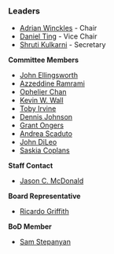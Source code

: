 ### Leaders

* [Adrian Winckles](mailto:adrian.winckles@owasp.org) - Chair
* [Daniel Ting](mailto:daniel.ting@owasp.org) - Vice Chair
* [Shruti Kulkarni](mailto:shruti.kulkarni@owasp.org) - Secretary

**Committee Members**
* [John Ellingsworth](mailto:John.Ellingsworth@owasp.org)
* [Azzeddine Ramrami](mailto:azzeddine.ramrami@owasp.org)
* [Ophelier Chan](mailto:Ophelier.Chan@owasp.org)
* [Kevin W. Wall](mailto:Kevin.w.wall@owasp.org)
* [Toby Irvine](mailto:toby.irvine@owasp.org)
* [Dennis Johnson](mailto:Dennis.Johnson@owasp.org) 
* [Grant Ongers](mailto:grant.ongers@owasp.org)
* [Andrea Scaduto](mailto:andrea.scaduto@owasp.org)
* [John DiLeo](mailto:john.dileo@owasp.org)
* [Saskia Coplans](saskia.coplans@owasp.org)

**Staff Contact**
* [Jason C. McDonald](mailto:jason.mcdonald@owasp.com)

**Board Representative**
* [Ricardo Griffith](mailto:ricardogriffith@icloud.com)

**BoD Member**
* [Sam Stepanyan](mailto:sam.stepanyan@owasp.org)
